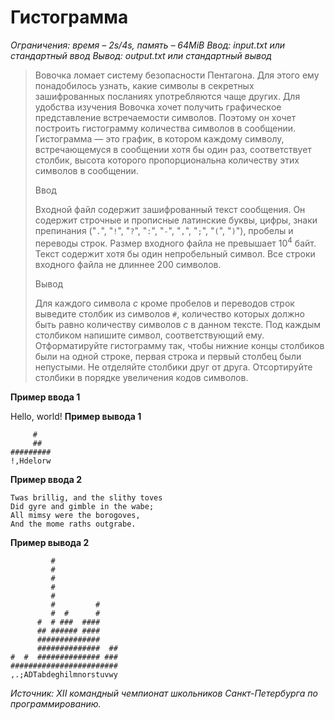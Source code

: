 # Гистограмма

*Ограничения: время – 2s/4s, память – 64MiB Ввод: input.txt или стандартный ввод Вывод: output.txt или стандартный вывод*

> Вовочка ломает систему безопасности Пентагона. Для этого ему понадобилось узнать, какие символы в секретных зашифрованных посланиях употребляются чаще других. Для удобства изучения Вовочка хочет получить графическое представление встречаемости символов. Поэтому он хочет построить гистограмму количества символов в сообщении. Гистограмма — это график, в котором каждому символу, встречающемуся в сообщении хотя бы один раз, соответствует столбик, высота которого пропорциональна количеству этих символов в сообщении.
>
> Ввод
>
> Входной файл содержит зашифрованный текст сообщения. Он содержит строчные и прописные латинские буквы, цифры, знаки препинания ("`.`", "`!`", "`?`", "`:`", "`-`", "`,`", "`;`", "`(`", "`)`"), пробелы и переводы строк. Размер входного файла не превышает $10^4$ байт. Текст содержит хотя бы один непробельный символ. Все строки входного файла не длиннее 200 символов.
>
> Вывод
>
> Для каждого символа $c$ кроме пробелов и переводов строк выведите столбик из символов `#`, количество которых должно быть равно количеству символов $c$ в данном тексте. Под каждым столбиком напишите символ, соответствующий ему. Отформатируйте гистограмму так, чтобы нижние концы столбиков были на одной строке, первая строка и первый столбец были непустыми. Не отделяйте столбики друг от друга. Отсортируйте столбики в порядке увеличения кодов символов.

**Пример ввода 1**

Hello, world!
**Пример вывода 1**
```
     #   
     ##  
#########
!,Hdelorw
```
**Пример ввода 2**
```
Twas brillig, and the slithy toves
Did gyre and gimble in the wabe;
All mimsy were the borogoves,
And the mome raths outgrabe.
```
**Пример вывода 2**
```
         #              
         #              
         #              
         #              
         #              
         #         #    
         #  #      #    
      #  # ###  ####    
      ## ###### ####    
      ##############    
      ##############  ##
#  #  ############## ###
########################
,.;ADTabdeghilmnorstuvwy
```

*Источник: XII командный чемпионат школьников Санкт-Петербурга по программированию.*
